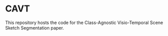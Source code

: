 # CAVT
This repository hosts the code for the Class-Agnostic Visio-Temporal Scene Sketch Segmentation paper.
